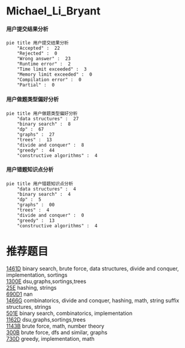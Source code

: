 # Michael_Li_Bryant

<!-- tabs:start -->



#### **用户提交结果分析**

```mermaid
pie title 用户提交结果分析
    "Accepted" :  22
    "Rejected" :  0
    "Wrong answer" :  23
    "Runtime error" :  2
    "Time limit exceeded" :  3
    "Memory limit exceeded" :  0
    "Compilation error" :  0
    "Partial" :  0
```

#### **用户做题类型偏好分析**

```mermaid
pie title 用户做题类型偏好分析
    "data structures" :  27
    "binary search" :  8
    "dp" :  67
    "graphs" :  27
    "trees" :  13
    "divide and conquer" :  8
    "greedy" :  44
    "constructive algorithms" :  4
```
#### **用户错题知识点分析**

```mermaid
pie title 用户错题知识点分析
    "data structures" :  4
    "binary search" :  4
    "dp" :  5
    "graphs" :  00
    "trees" :  4
    "divide and conquer" :  0
    "greedy" :  13
    "constructive algorithms" :  4
```



<!-- tabs:end -->
# 推荐题目
[1461D](https://codeforces.com/contest/1461/problem/D)		binary search,
                        brute force,
                        data structures,
                        divide and conquer,
                        implementation,
                        sortings		  
[1300E](https://codeforces.com/contest/1300/problem/E)		dsu,graphs,sortings,trees		  
[25E](https://codeforces.com/contest/25/problem/E)		hashing,
                        strings		  
[690D1](https://codeforces.com/contest/690D/problem/1)		nan		  
[1466G](https://codeforces.com/contest/1466/problem/G)		combinatorics,
                        divide and conquer,
                        hashing,
                        math,
                        string suffix structures,
                        strings		  
[501E](https://codeforces.com/contest/501/problem/E)		binary search,
                        combinatorics,
                        implementation		  
[1162D](https://codeforces.com/contest/1162/problem/D)		dsu,graphs,sortings,trees		  
[1143B](https://codeforces.com/contest/1143/problem/B)		brute force,
                        math,
                        number theory		  
[300B](https://codeforces.com/contest/300/problem/B)		brute force,
                        dfs and similar,
                        graphs		  
[730D](https://codeforces.com/contest/730/problem/D)		greedy,
                        implementation,
                        math		  
